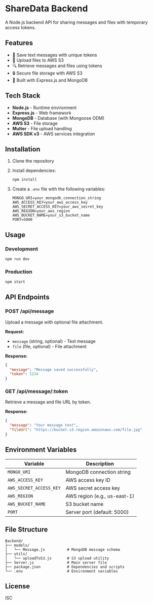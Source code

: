 # ShareData Backend

A Node.js backend API for sharing messages and files with temporary access tokens.

## Features

- 📝 Save text messages with unique tokens
- 📁 Upload files to AWS S3
- 🔍 Retrieve messages and files using tokens
- 🔒 Secure file storage with AWS S3
- 🚀 Built with Express.js and MongoDB

## Tech Stack

- **Node.js** - Runtime environment
- **Express.js** - Web framework
- **MongoDB** - Database (with Mongoose ODM)
- **AWS S3** - File storage
- **Multer** - File upload handling
- **AWS SDK v3** - AWS services integration

## Installation

1. Clone the repository
2. Install dependencies:
   ```bash
   npm install
   ```

3. Create a `.env` file with the following variables:
   ```env
   MONGO_URI=your_mongodb_connection_string
   AWS_ACCESS_KEY=your_aws_access_key
   AWS_SECRET_ACCESS_KEY=your_aws_secret_key
   AWS_REGION=your_aws_region
   AWS_BUCKET_NAME=your_s3_bucket_name
   PORT=5000
   ```

## Usage

### Development
```bash
npm run dev
```

### Production
```bash
npm start
```

## API Endpoints

### POST /api/message
Upload a message with optional file attachment.

**Request:**
- `message` (string, optional) - Text message
- `file` (file, optional) - File attachment

**Response:**
```json
{
  "message": "Message saved successfully",
  "token": 1234
}
```

### GET /api/message/:token
Retrieve a message and file URL by token.

**Response:**
```json
{
  "message": "Your message text",
  "fileUrl": "https://bucket.s3.region.amazonaws.com/file.jpg"
}
```

## Environment Variables

| Variable | Description |
|----------|-------------|
| `MONGO_URI` | MongoDB connection string |
| `AWS_ACCESS_KEY` | AWS access key ID |
| `AWS_SECRET_ACCESS_KEY` | AWS secret access key |
| `AWS_REGION` | AWS region (e.g., us-east-1) |
| `AWS_BUCKET_NAME` | S3 bucket name |
| `PORT` | Server port (default: 5000) |

## File Structure

```
Backend/
├── models/
│   └── Message.js          # MongoDB message schema
├── utils/
│   └── uploadToS3.js       # S3 upload utility
├── Server.js               # Main server file
├── package.json            # Dependencies and scripts
└── .env                    # Environment variables
```

## License

ISC